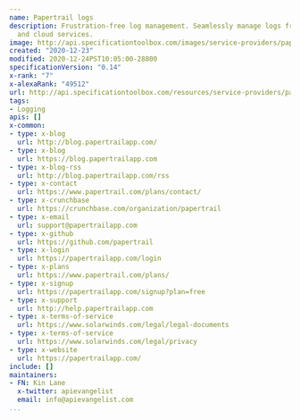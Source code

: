 ```yaml
---
name: Papertrail logs
description: Frustration-free log management. Seamlessly manage logs from apps, servers,
  and cloud services.
image: http://api.specificationtoolbox.com/images/service-providers/papertrail-logs.jpg
created: "2020-12-23"
modified: 2020-12-24PST10:05:00-28800
specificationVersion: "0.14"
x-rank: "7"
x-alexaRank: "49512"
url: http://api.specificationtoolbox.com/resources/service-providers/papertrail-logs/
tags:
- Logging
apis: []
x-common:
- type: x-blog
  url: http://blog.papertrailapp.com/
- type: x-blog
  url: https://blog.papertrailapp.com
- type: x-blog-rss
  url: http://blog.papertrailapp.com/rss
- type: x-contact
  url: https://www.papertrail.com/plans/contact/
- type: x-crunchbase
  url: https://crunchbase.com/organization/papertrail
- type: x-email
  url: support@papertrailapp.com
- type: x-github
  url: https://github.com/papertrail
- type: x-login
  url: https://papertrailapp.com/login
- type: x-plans
  url: https://www.papertrail.com/plans/
- type: x-signup
  url: https://papertrailapp.com/signup?plan=free
- type: x-support
  url: http://help.papertrailapp.com
- type: x-terms-of-service
  url: https://www.solarwinds.com/legal/legal-documents
- type: x-terms-of-service
  url: https://www.solarwinds.com/legal/privacy
- type: x-website
  url: https://papertrailapp.com/
include: []
maintainers:
- FN: Kin Lane
  x-twitter: apievangelist
  email: info@apievangelist.com
...
```

